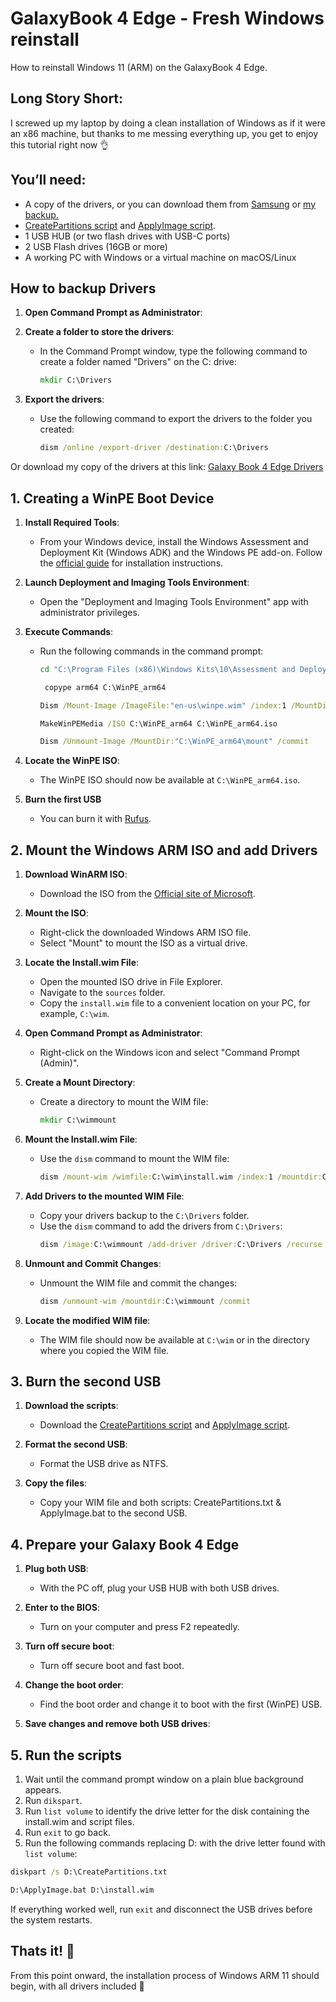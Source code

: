# GalaxyBook 4 Edge - Fresh Windows reinstall
How to reinstall Windows 11 (ARM) on the GalaxyBook 4 Edge.

## Long Story Short:
I screwed up my laptop by doing a clean installation of Windows as if it were an x86 machine, but thanks to me messing everything up, you get to enjoy this tutorial right now 👌

## You’ll need:
- A copy of the drivers, or you can download them from [Samsung](https://www.samsung.com/global/galaxybooks-downloadcenter/) or [my backup.](https://1024terabox.com/s/1cYVHED2nhbd3S3cM1zGlaQ)
- [CreatePartitions script](https://github.com/Acercandr0/GalaxyBook-4-Edge-Fresh-Windows-reinstall/blob/main/CreatePartitions.txt) and [ApplyImage script](https://github.com/Acercandr0/GalaxyBook-4-Edge-Fresh-Windows-reinstall/blob/main/ApplyImage.bat).
- 1 USB HUB (or two flash drives with USB-C ports)
- 2 USB Flash drives (16GB or more)
- A working PC with Windows or a virtual machine on macOS/Linux

## How to backup Drivers

1. **Open Command Prompt as Administrator**:

2. **Create a folder to store the drivers**:
   - In the Command Prompt window, type the following command to create a folder named "Drivers" on the C: drive:
     ```cmd
     mkdir C:\Drivers
     ```

3. **Export the drivers**:
   - Use the following command to export the drivers to the folder you created:
     ```cmd
     dism /online /export-driver /destination:C:\Drivers
     ```
Or download my copy of the drivers at this link: [Galaxy Book 4 Edge Drivers](https://1024terabox.com/s/1cYVHED2nhbd3S3cM1zGlaQ)

## 1. Creating a WinPE Boot Device

1. **Install Required Tools**:
   - From your Windows device, install the Windows Assessment and Deployment Kit (Windows ADK) and the Windows PE add-on. Follow the [official guide](https://learn.microsoft.com/en-us/windows-hardware/get-started/adk-install) for installation instructions.

2. **Launch Deployment and Imaging Tools Environment**:
   - Open the "Deployment and Imaging Tools Environment" app with administrator privileges.

3. **Execute Commands**:
   - Run the following commands in the command prompt:
     ```cmd
     cd "C:\Program Files (x86)\Windows Kits\10\Assessment and Deployment Kit\Windows Preinstallation Environment\arm64"
     ```
     ```cmd
      copype arm64 C:\WinPE_arm64
     ```
     ```cmd
     Dism /Mount-Image /ImageFile:"en-us\winpe.wim" /index:1 /MountDir:"C:\WinPE_arm64\mount"
      ```
      ```cmd
     MakeWinPEMedia /ISO C:\WinPE_arm64 C:\WinPE_arm64.iso
      ```
     ```cmd
     Dism /Unmount-Image /MountDir:"C:\WinPE_arm64\mount" /commit
     ```

4. **Locate the WinPE ISO**:
   - The WinPE ISO should now be available at `C:\WinPE_arm64.iso`.

5. **Burn the first USB**
   - You can burn it with [Rufus](https://rufus.ie/en/).

## 2. Mount the Windows ARM ISO and add Drivers

1. **Download WinARM ISO**:
   - Download the ISO from the [Official site of Microsoft](https://www.microsoft.com/es-es/software-download/windows11arm64).
     
2. **Mount the ISO**:
   - Right-click the downloaded Windows ARM ISO file.
   - Select "Mount" to mount the ISO as a virtual drive.

3. **Locate the Install.wim File**:
   - Open the mounted ISO drive in File Explorer.
   - Navigate to the `sources` folder.
   - Copy the `install.wim` file to a convenient location on your PC, for example, `C:\wim`.

4. **Open Command Prompt as Administrator**:
   - Right-click on the Windows icon and select "Command Prompt (Admin)".

5. **Create a Mount Directory**:
   - Create a directory to mount the WIM file:
     ```cmd
     mkdir C:\wimmount
     ```

6. **Mount the Install.wim File**:
   - Use the `dism` command to mount the WIM file:
     ```cmd
     dism /mount-wim /wimfile:C:\wim\install.wim /index:1 /mountdir:C:\wimmount
     ```

6. **Add Drivers to the mounted WIM File**:
   - Copy your drivers backup to the `C:\Drivers` folder.
   - Use the `dism` command to add the drivers from `C:\Drivers`:
     ```cmd
     dism /image:C:\wimmount /add-driver /driver:C:\Drivers /recurse
     ```

7. **Unmount and Commit Changes**:
   - Unmount the WIM file and commit the changes:
     ```cmd
     dism /unmount-wim /mountdir:C:\wimmount /commit
     ```
     
8. **Locate the modified WIM file**:
   - The WIM file should now be available at `C:\wim` or in the directory where you copied the WIM file.

## 3. Burn the second USB

1. **Download the scripts**:
   - Download the [CreatePartitions script](https://github.com/Acercandr0/GalaxyBook-4-Edge-Fresh-Windows-reinstall/blob/main/CreatePartitions.txt) and [ApplyImage script](https://github.com/Acercandr0/GalaxyBook-4-Edge-Fresh-Windows-reinstall/blob/main/ApplyImage.bat).
  
2. **Format the second USB**:
   - Format the USB drive as NTFS.
  
3. **Copy the files**:
   - Copy your WIM file and both scripts: CreatePartitions.txt & ApplyImage.bat to the second USB.
  
## 4. Prepare your Galaxy Book 4 Edge

1. **Plug both USB**:
   - With the PC off, plug your USB HUB with both USB drives.

2. **Enter to the BIOS**:
   - Turn on your computer and press F2 repeatedly.
  
3. **Turn off secure boot**:
   - Turn off secure boot and fast boot.
  
4. **Change the boot order**:
   - Find the boot order and change it to boot with the first (WinPE) USB.

5. **Save changes and remove both USB drives**:

## 5. Run the scripts
1. Wait until the command prompt window on a plain blue background appears.
2. Run `dikspart`.
3. Run `list volume` to identify the drive letter for the disk containing the install.wim and script files.
4. Run `exit` to go back.
5. Run the following commands replacing D: with the drive letter found with `list volume`:
```cmd
diskpart /s D:\CreatePartitions.txt
```
```cmd
D:\ApplyImage.bat D:\install.wim
```
If everything worked well, run `exit` and disconnect the USB drives before the system restarts.

## Thats it! 🙌
From this point onward, the installation process of Windows ARM 11 should begin, with all drivers included 🫡



